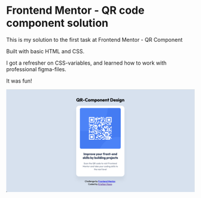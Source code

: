 # Frontend Mentor - QR code component solution

This is my solution to the first task at Frontend Mentor - QR Component

Built with basic HTML and CSS.

I got a refresher on CSS-variables, and learned how to work with professional figma-files. 

It was fun!

![](./screenshot.png)